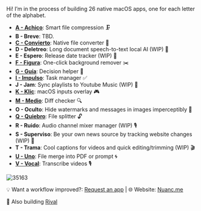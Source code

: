 Hi! I’m in the process of building 26 native macOS apps, one for each letter of the alphabet.

- [**A - Achico**](https://github.com/nuance-dev/achico): Smart file compression 🗜️
- **B - Breve**: TBD.
- [**C - Convierto**](https://github.com/nuance-dev/convierto): Native file converter 🧪
- **D - Deletreo**: Long document speech-to-text local AI (WIP) 📢
- **E - Espero**: Release date tracker (WIP) 📆
- [**F - Figura**](https://github.com/nuance-dev/figura): One-click background remover ✂️
- [**G - Guía**](https://github.com/nuance-dev/guia): Decision helper 🤔
- [**I - Impulso**](https://github.com/nuance-devimpulso): Task manager ✅
- **J - Jam**: Sync playlists to Youtube Music (WIP) 📆
- [**K - Klic**](https://github.com/nuance-dev/klic): macOS inputs overlay 🎮
- [**M - Medio**](https://github.com/nuance-dev/medio): Diff checker 🔍
- **O - Oculto**: Hide watermarks and messages in images imperceptibly 🫥
- [**Q - Quiebro**](https://github.com/nuance-dev/quiebro): File splitter 🔓
- **R - Ruido**: Audio channel mixer manager (WIP) 🎙️
- **S - Superviso**: Be your own news source by tracking website changes (WIP) 📑
- **T - Trama**: Cool captions for videos and quick editing/trimming (WIP) 🎬
- [**U - Uno**](https://github.com/nuance-dev/uno): File merge into PDF or prompt 🌀 
- [**V - Vocal**](https://github.com/nuance-dev/vocal): Transcribe videos 🎙️

![35163](https://github.com/user-attachments/assets/8626d56a-4b45-48bf-8545-1f283ebd69c7)

💡 Want a workflow improved?: [Request an app](https://github.com/nuance-dev/nuance/discussions/categories/ideas)  | 🌐 Website: [Nuanc.me](https://nuanc.me)

🤖 Also building [Rival](https://rival.tips)
